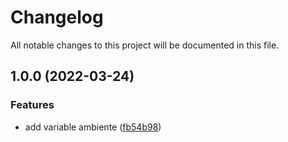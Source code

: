 # Changelog

All notable changes to this project will be documented in this file.

## 1.0.0 (2022-03-24)


### Features

*  add variable ambiente ([fb54b98](https://github.com/wizsolucoes-terraform-modules/terraform-azurerm-resource-group/commit/fb54b98ec9a943c551fdbe1de74b363bd4e1fffb))
